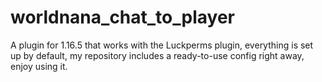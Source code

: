 # worldnana_chat_to_player
A plugin for 1.16.5 that works with the Luckperms plugin, everything is set up by default, my repository includes a ready-to-use config right away, enjoy using it.
